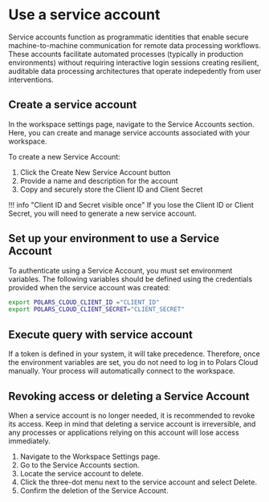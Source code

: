 # Use a service account

Service accounts function as programmatic identities that enable secure machine-to-machine communication for remote data processing workflows. These accounts facilitate automated processes (typically in production environments) without requiring interactive login sessions creating resilient, auditable data processing architectures that operate indepedently from user interventions.

## Create a service account

In the workspace settings page, navigate to the Service Accounts section. Here, you can create and manage service accounts associated with your workspace.

To create a new Service Account:

1. Click the Create New Service Account button
2. Provide a name and description for the account
3. Copy and securely store the Client ID and Client Secret

!!! info "Client ID and Secret visible once"
    If you lose the Client ID or Client Secret, you will need to generate a new service account.

## Set up your environment to use a Service Account

To authenticate using a Service Account, you must set environment variables. The following variables should be defined using the credentials provided when the service account was created:

```bash
export POLARS_CLOUD_CLIENT_ID ="CLIENT_ID"
export POLARS_CLOUD_CLIENT_SECRET="CLIENT_SECRET"
```

## Execute query with service account

If a token is defined in your system, it will take precedence. Therefore, once the environment variables are set, you do not need to log in to Polars Cloud manually. Your process will automatically connect to the workspace.

## Revoking access or deleting a Service Account

When a service account is no longer needed, it is recommended to revoke its access. Keep in mind that deleting a service account is irreversible, and any processes or applications relying on this account will lose access immediately.

1. Navigate to the Workspace Settings page.
2. Go to the Service Accounts section.
3. Locate the service account to delete.
4. Click the three-dot menu next to the service account and select Delete.
5. Confirm the deletion of the Service Account.
